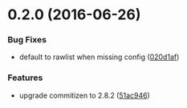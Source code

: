 <a name="0.2.0"></a>
# 0.2.0 (2016-06-26)


### Bug Fixes

* default to rawlist when missing config ([020d1af](https://github.com/adoyle-h/cz-conventional-changelog/commit/020d1af))


### Features

* upgrade commitizen to 2.8.2 ([51ac946](https://github.com/adoyle-h/cz-conventional-changelog/commit/51ac946))



